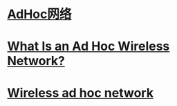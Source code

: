 # [AdHoc网络](https://baike.baidu.com/item/AdHoc%E7%BD%91%E7%BB%9C/6106787?fr=aladdin)





# [What Is an Ad Hoc Wireless Network?](https://www.lifewire.com/what-is-an-ad-hoc-wireless-network-2377409)





# [Wireless ad hoc network](https://en.wikipedia.org/wiki/Wireless_ad_hoc_network)